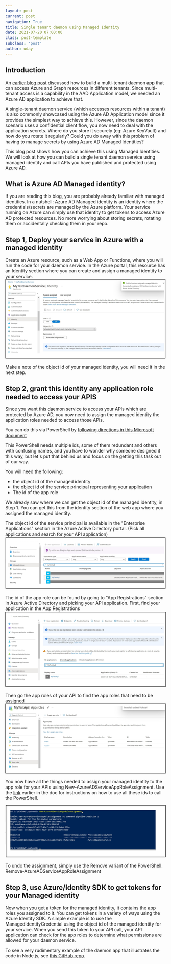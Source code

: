 ```yaml
---
layout: post
current: post
navigation: True
title: Single tenant daemon using Managed Identity
date: 2021-07-20 07:00:00
class: post-template
subclass: 'post'
author: uday
---
```


## Introduction

An [earlier blog post](https://blog.identitydigest.com/cross-tenant-access/) discussed how to build a multi-tenant daemon app that can access Azure and Graph resources in different tenants. Since multi-tenant access is a capability in the AAD Application model, we needed an Azure AD application to achieve that.

A single-tenant daemon service (which accesses resources within a tenant) is also commonly showcased using the Azure AD Application model since it provides the simplest way to achieve this. However, since the daemon scenario uses a confidential client flow, you now need to deal with the application secrets. Where do you store it securely (eg: Azure KeyVault) and how do you rotate it regularly? Could you do away with this problem of having to manage secrets by using Azure AD Managed Identities?

This blog post shows how you can achieve this using Managed Identities. We will look at how you can build a single tenant daemon service using managed identity and call APIs you have published and protected using Azure AD.

## What is Azure AD Managed identity?
If you are reading this blog, you are probably already familiar with managed identities. In a nutshell: Azure AD Managed identity is an identity where the credentials/secrets are managed by the Azure platform. Your service running on Azure can simply use that identity to get tokens to access Azure AD protected resources. No more worrying about storing secrets, rotating them or accidentally checking them in your repo.

## Step 1, Deploy your service in Azure with a managed identity
Create an Azure resource, such as a Web App or Functions, where you will run the code for your daemon service. In the Azure portal, this resource has an Identity section where you can create and assign a managed identity to your service. 
![Creating and assigning a managed identity](/images/daemon-managed-identity/daemonidentity_img.jpg)

Make a note of the object id of your managed identity, you will need it in the next step.


## Step 2, grant this identity any application role needed to access your APIS
Since you want this daemon service to access your APIs which are protected by Azure AD, you now need to assign the managed identity the application roles needed to access those APIs.

You can do this via PowerShell by [following directions in this Microsoft document](https://docs.microsoft.com/en-us/azure/active-directory/managed-identities-azure-resources/how-to-assign-app-role-managed-identity-powershell)

This PowerShell needs multiple ids, some of them redundant and others with confusing names, and you have to wonder why someone designed it this way, but let's put that behind us and focus on the getting this task out of our way.

You will need the following: 
- the object id of the managed identity
- the object id of the service principal representing your application
- The id of the app role

We already saw where we can get the object id of the managed identity, in Step 1. You can get this from the identity section of the web app where you assigned the managed identity.

The object id of the service principal is available in the "Enterprise Applications" section in the Azure Active Directory portal. (Pick all applications and search for your API application)
![The service principal of your API application](/images/daemon-managed-identity/enterpriseapps_img.jpg)

The id of the app role can be found by going to "App Registrations" section in Azure Active Directory and picking your API application.
First, find your application in the App Registrations
![Your API application](/images/daemon-managed-identity/appregistration_img.jpg)

Then go the app roles of your API to find the app roles that need to be assigned
![The id of your app roles](/images/daemon-managed-identity/api_approles_img.jpg)

You now have all the things needed to assign your managed identity to the app role for your APIs using New-AzureADServiceAppRoleAssignment. Use the [link](https://docs.microsoft.com/en-us/azure/active-directory/managed-identities-azure-resources/how-to-assign-app-role-managed-identity-powershell) earlier in the doc for instructions on how to use all these ids to call the PowerShell.

![The PowerShell call](/images/daemon-managed-identity/powershell_img.jpg)

To undo the assignment, simply use the Remove variant of the PowerShell: Remove-AzureADServiceAppRoleAssignment

## Step 3, use Azure/Identity SDK to get tokens for your Managed identity
Now when you get a token for the managed identity, it contains the app roles you assigned to it. You can get tokens in a variety of ways using the Azure Identity SDK. A simple example is to use the ManagedIdentityCredential using the object id of the managed identity for your service. When you send this token to your API call, your API application can check for the app roles to determine what permissions are allowed for your daemon service.

To see a very rudimentary example of the daemon app that illustrates the code in Node.js, see [this GitHub repo](https://github.com/udayxhegde/singletenant-daemon-node).

